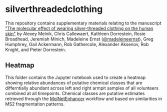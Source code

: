 # silverthreadedclothing

This repository contains supplementary materials relating to the manuscript 
["The molecular effect of wearing silver-threaded clothing on the human skin"](https://chemrxiv.org/engage/chemrxiv/article-details/6319172c185684dd170df8b8) 
by Alexey Melnik, Chris Callewaert, Kathleen Dorrestein, Rosie Broadhead, Jeremiah Minich, 
Madeleine Ernst ([@madeleineernst](https://github.com/madeleineernst)), Greg Humphrey, 
Gail Ackermann, Rob Gathercole, Alexander Aksenov, Rob Knight, and Pieter Dorrestein.


## Heatmap

This folder contains the Jupyter notebook used to create a heatmap showing relative 
abundances of putative chemical classes that are differntially abundant across left and 
right armpit samples of all volunteers combined at all timepoints. Chemical classes are 
putative estimates retrieved through the [MolNetEnhancer](https://www.mdpi.com/2218-1989/9/7/144) 
workflow and based on similarities in MS2 fragmentation patterns.
